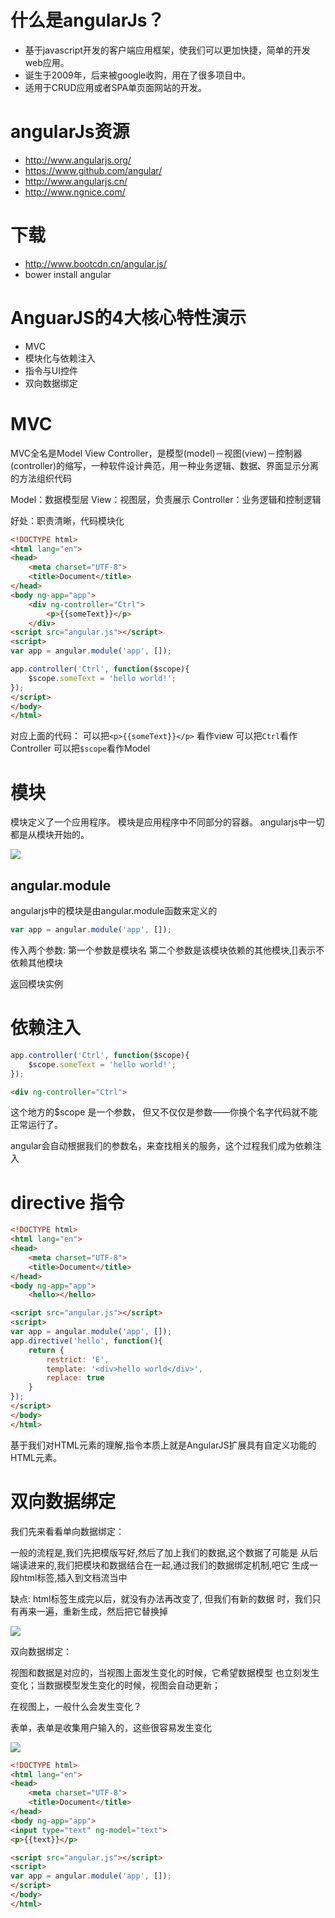 # 什么是angularJs？
- 基于javascript开发的客户端应用框架，使我们可以更加快捷，简单的开发web应用。
- 诞生于2009年，后来被google收购，用在了很多项目中。
- 适用于CRUD应用或者SPA单页面网站的开发。

# angularJs资源

- http://www.angularjs.org/
- https://www.github.com/angular/
- http://www.angularjs.cn/
- http://www.ngnice.com/

# 下载
- http://www.bootcdn.cn/angular.js/
- bower install angular

<!-- # 概念概览 -->
<!-- - MVC
- Template 模版
- Directive 指令 
- Scope 
- Expressions 表达式
- Compiler 
- Filter 过滤器
- Data Binding 数据绑定
- Controller 控制器
- Dependency Injection 依赖注入
- Module 模块
- Service 服务 -->

# AnguarJS的4大核心特性演示
- MVC
- 模块化与依赖注入
- 指令与UI控件
- 双向数据绑定


# MVC
MVC全名是Model View Controller，是模型(model)－视图(view)－控制器(controller)的缩写，一种软件设计典范，用一种业务逻辑、数据、界面显示分离的方法组织代码


Model：数据模型层
View：视图层，负责展示
Controller：业务逻辑和控制逻辑

好处：职责清晰，代码模块化

```html
<!DOCTYPE html>
<html lang="en">
<head>
    <meta charset="UTF-8">
    <title>Document</title>
</head>
<body ng-app="app">
    <div ng-controller="Ctrl">
        <p>{{someText}}</p>
    </div>
<script src="angular.js"></script>
<script>
var app = angular.module('app', []);

app.controller('Ctrl', function($scope){
    $scope.someText = 'hello world!';
});
</script>
</body>
</html>
```

对应上面的代码：
可以把`<p>{{someText}}</p>` 看作view
可以把`Ctrl`看作Controller
可以把`$scope`看作Model


# 模块
模块定义了一个应用程序。
模块是应用程序中不同部分的容器。
angularjs中一切都是从模块开始的。

![](images/module.png)

## angular.module
angularjs中的模块是由angular.module函数来定义的

```js
var app = angular.module('app', []);
```
传入两个参数:
第一个参数是模块名
第二个参数是该模块依赖的其他模块,[]表示不依赖其他模块

返回模块实例

# 依赖注入
```js
app.controller('Ctrl', function($scope){
    $scope.someText = 'hello world!';
});
```

```html
<div ng-controller="Ctrl">
```

这个地方的$scope 是一个参数，
但又不仅仅是参数——你换个名字代码就不能正常运行了。

angular会自动根据我们的参数名，来查找相关的服务，这个过程我们成为依赖注入




# directive 指令
```html
<!DOCTYPE html>
<html lang="en">
<head>
    <meta charset="UTF-8">
    <title>Document</title>
</head>
<body ng-app="app">
    <hello></hello>

<script src="angular.js"></script>
<script>
var app = angular.module('app', []);
app.directive('hello', function(){
    return {
        restrict: 'E',
        template: '<div>hello world</div>',
        replace: true
    }
});
</script>
</body>
</html>
```
基于我们对HTML元素的理解,指令本质上就是AngularJS扩展具有自定义功能的HTML元素。

# 双向数据绑定


我们先来看看单向数据绑定：

一般的流程是,我们先把模版写好,然后了加上我们的数据,这个数据了可能是
从后端读进来的,我们把模块和数据结合在一起,通过我们的数据绑定机制,吧它
生成一段html标签,插入到文档流当中

缺点: html标签生成完以后，就没有办法再改变了, 但我们有新的数据
时，我们只有再来一遍，重新生成，然后把它替换掉

![](images/单向数据绑定.png)


双向数据绑定：

视图和数据是对应的，当视图上面发生变化的时候，它希望数据模型
也立刻发生变化；当数据模型发生变化的时候，视图会自动更新；

在视图上，一般什么会发生变化？

表单，表单是收集用户输入的，这些很容易发生变化

![](images/双向数据绑定.png)

```html
<!DOCTYPE html>
<html lang="en">
<head>
    <meta charset="UTF-8">
    <title>Document</title>
</head>
<body ng-app="app">
<input type="text" ng-model="text">
<p>{{text}}</p>

<script src="angular.js"></script>
<script>
var app = angular.module('app', []);
</script>
</body>
</html>
```





